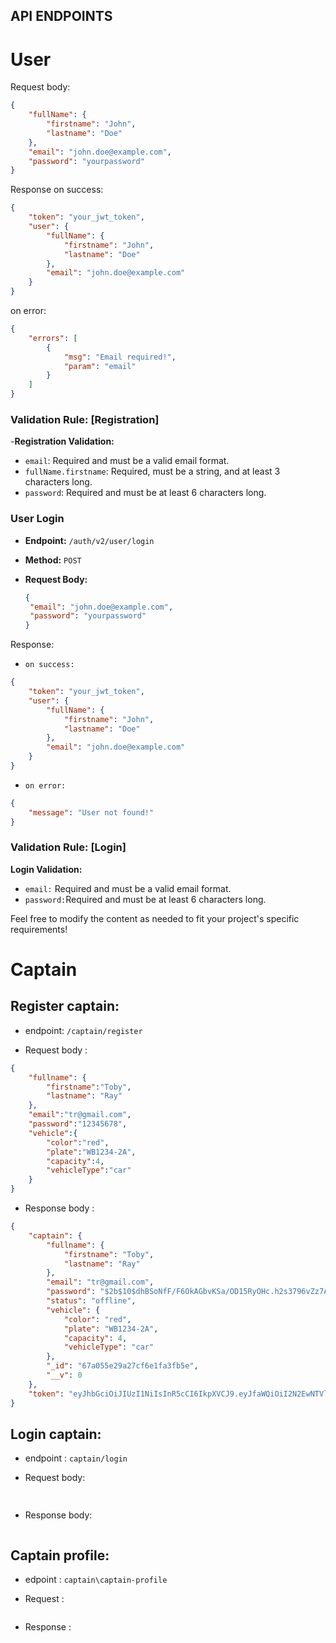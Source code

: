 ## API ENDPOINTS

# User

Request body:

```json
{
	"fullName": {
		"firstname": "John",
		"lastname": "Doe"
	},
	"email": "john.doe@example.com",
	"password": "yourpassword"
}
```

Response
on success:

```json
{
	"token": "your_jwt_token",
	"user": {
		"fullName": {
			"firstname": "John",
			"lastname": "Doe"
		},
		"email": "john.doe@example.com"
	}
}
```

on error:

```json
{
	"errors": [
		{
			"msg": "Email required!",
			"param": "email"
		}
	]
}
```

### Validation Rule: [Registration]

-**Registration Validation:**

- `email`: Required and must be a valid email format.
- `fullName.firstname`: Required, must be a string, and at least 3 characters long.
- `password`: Required and must be at least 6 characters long.

### User Login

- **Endpoint:** `/auth/v2/user/login`
- **Method:** `POST`
- **Request Body:**

   ```json
   {
   	"email": "john.doe@example.com",
   	"password": "yourpassword"
   }
   ```

Response:

- `on success:`

```json
{
	"token": "your_jwt_token",
	"user": {
		"fullName": {
			"firstname": "John",
			"lastname": "Doe"
		},
		"email": "john.doe@example.com"
	}
}
```

- `on error:`

```json
{
	"message": "User not found!"
}
```

### Validation Rule: [Login]

**Login Validation:**

- `email:` Required and must be a valid email format.
- `password:`Required and must be at least 6 characters long.

Feel free to modify the content as needed to fit your project's specific requirements!


# Captain
## Register captain:

- endpoint: `/captain/register `

- Request body :
```json
{
    "fullname": {
        "firstname":"Toby",
        "lastname": "Ray"
    },
    "email":"tr@gmail.com",
    "password":"12345678",
    "vehicle":{
        "color":"red",
        "plate":"WB1234-2A",
        "capacity":4,
        "vehicleType":"car"
    }
}
```
- Response body :

```json
{
    "captain": {
        "fullname": {
            "firstname": "Toby",
            "lastname": "Ray"
        },
        "email": "tr@gmail.com",
        "password": "$2b$10$dhBSoNfF/F6OkAGbvKSa/OD15RyOHc.h2s3796vZz7AYFSAfTdl.a",
        "status": "offline",
        "vehicle": {
            "color": "red",
            "plate": "WB1234-2A",
            "capacity": 4,
            "vehicleType": "car"
        },
        "_id": "67a055e29a27cf6e1fa3fb5e",
        "__v": 0
    },
    "token": "eyJhbGciOiJIUzI1NiIsInR5cCI6IkpXVCJ9.eyJfaWQiOiI2N2EwNTVlMjlhMjdjZjZlMWZhM2ZiNWUiLCJlbWFpbCI6InRyQGdtYWlsLmNvbSIsImZ1bGxuYW1lIjp7ImZpcnN0bmFtZSI6IlRvYnkiLCJsYXN0bmFtZSI6IlJheSJ9LCJ2ZWhpY2xlIjp7ImNvbG9yIjoicmVkIiwicGxhdGUiOiJXQjEyMzQtMkEiLCJjYXBhY2l0eSI6NCwidmVoaWNsZVR5cGUiOiJjYXIifSwiaWF0IjoxNzM4NTYwOTk0LCJleHAiOjE3Mzg1NjQ1OTR9.xaElzLxFJusldx3oyWi8-ainjtXPY_idE0-14usyGpA"
}
```
## Login captain:
 - endpoint : ` captain/login `

- Request body:
```json
 
```

- Response body:

```json

```
## Captain profile:

- edpoint : ` captain\captain-profile `

- Request :
```json

```
- Response :

```json

```
